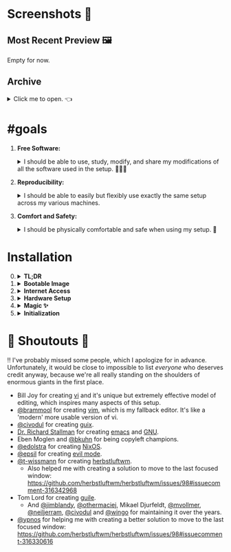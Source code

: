 <!-- vim: syntax=off
-->
# Screenshots 📸

## Most Recent Preview 🖼

Empty for now.

## Archive

<details>
  <summary>Click me to open. 👈</summary><br>

  Also empty. 👀
</details>

# #goals

1. **Free Software:**

   <details>
   <summary>I should be able to use, study, modify, and share my modifications
   of all the software used in the setup. 🙈🙉🙊</summary><br>

   Many many thanks to **Dr. Richard Stallman** for creating the entire [free
   software][free-sw] ideology and culture, including **[GNU]**. I can imagine
   the world would be a *much worse* place if he did not. 🙇‍♀️
   </details>

2. **Reproducibility:**

   <details>
   <summary>I should be able to easily but flexibly use exactly the same setup
   across my various machines.</summary><br>

   **[NixOS]** naturally plays an extremely integral part here because of it's
   clean, functional and declarative approach to package and configuration
   management.

   I think that the world would be a much better place if more people used Nix!
   So please check it out! ✨
   </details>

3. **Comfort and Safety:**

   <details>
   <summary>I should be physically comfortable and safe when using my setup.
   💆</summary><br>
   </details>

[free-sw]: https://www.gnu.org/philosophy/free-sw.en.html
[GNU]:     https://www.gnu.org/gnu/gnu.en.html
[NixOS]:   https://nixos.org

# Installation

0. <details><summary><strong>TL;DR</strong></summary>

   1.  Download latest nixos-unstable image from
       https://nixos.org/channels/nixos-unstable

   2.  Make a bootable usb:

       ``` shell
       # As root.
       dd if=path/to/image of=/dev/sdb
       ```

   3.  Boot into live image and log in as root with empty password.

   4.  Get internet access.

   5.  Partition and format disks.

   6.  Mount target filesystems under `/mnt`:

       ``` shell
       mount /dev/disk/by-label/nixos /mnt
       ```

   7.  Mount the boot partition under `/mnt/boot` if doing a UEFI installation.

   8.  *(optional)* Activate swap device: `swapon <device>`.

   9.  Copy `wpa_supplicant.conf` to target filesystem:

       ``` shell
       cp /etc/wpa_supplicant.conf /mnt/etc
       ```

       This allows wpa_supplicant to automatically connect to internet when
       rebooting into the installed system.

   10. Generate `/etc/hardware-configuration.nix`:

       ``` shell
       nixos-generate-config --root /mnt
       ```

   11. Backup `/etc/hardware-configuration.nix`:

       ``` shell
       cp /mnt/etc/nixos/hardware-configuration.nix \
          /mnt/etc/nixos/hardware-configuration.modified.nix
       ```

       and put `system.stateVersion` from `/mnt/etc/nixos/configuration.nix`
       into `hardware-configuration.modified.nix` and edit the latter further if
       necessary.

       Also don't forget to set the bootloader in
       `hardware-configuration.modified.nix`, see `nixos/config.nix` for
       examples near the beginning of the file. Inspecting the generated
       `configuration.nix` to see if one of the options was already put there
       can also give a hint on which one to choose.

   12. `nixos-install -I
       nixos-config=https://raw.githubusercontent.com/vyp/dots/master/nixos/minimal.nix`

   13. Reboot and login with root and set password for user "u":

       ``` shell
       passwd u
       ```

   14. Login as user and retrieve this repository:

       ``` shell
       nix-env -i git
       git clone --recursive https://vyp@github.com/vyp/dots
       ```

       This may take a little while as the nixpkgs repository is a submodule and
       at the time of writing it's about 500MB in size.

   15. Run the bootstrap script which essentially stows all the dotfiles:

       ``` shell
       ./dots/bootstrap
       ```

   16. `sudo nixos-rebuild boot` and reboot (`sudo shutdown now`).
   </details>

1. <details><summary><strong>Bootable Image</strong></summary>

   </details>

2. <details><summary><strong>Internet Access</strong></summary>

   1. `ip a` will bring up a list of network interfaces.

   2. `iwlist <interface> scan | less` to see if your wifi is available.

   3. Edit `/etc/wpa_supplicant.conf` with your network details.

   4. `wpa_supplicant -B -i<interface> -c/etc/wpa_supplicant.conf -Dwext`.

   5. `dhclient <interface>` or `dhcpcd <interface>` if `dhclient` command
      doesn't exist.
   </details>

3. <details><summary><strong>Hardware Setup</strong></summary>

   1. `lsblk -f` lists your devices.

   2. `mkfs.ext4 -L nixos <device>` to format a device.

   3. Similarly, `mkswap -L swap <device>` to make a swap partition.
   </details>

4. <details><summary><strong>Magic ✨</strong></summary>

   </details>

5. <details><summary><strong>Initialization</strong></summary>

   </details>

# 📢 Shoutouts 📢

‼ I've probably missed some people, which I apologize for in advance.
Unfortunately, it would be close to impossible to list *everyone* who deserves
credit anyway, because we're all really standing on the shoulders of enormous
giants in the first place.

- Bill Joy for creating [vi] and it's unique but extremely effective model of
  editing, which inspires many aspects of this setup.
- [@brammool] for creating [vim], which is my fallback editor. It's like a
  'modern' more usable version of vi.
- [@civodul] for creating [guix].
- [Dr. Richard Stallman][rms] for creating [emacs] and [GNU].
- Eben Moglen and [@bkuhn] for being copyleft champions.
- [@edolstra] for creating [NixOS].
- [@epsil] for creating [evil mode].
- [@t-wissmann] for creating [herbstluftwm].
  - Also helped me with creating a solution to move to the last focused window:
    https://github.com/herbstluftwm/herbstluftwm/issues/98#issuecomment-316342968
- Tom Lord for creating [guile].
  - And [@jimblandy], [@othermaciej], Mikael Djurfeldt, [@mvollmer],
    [@neiljerram], [@civodul] and [@wingo] for maintaining it over the years.
- [@ypnos] for helping me with creating a better solution to move to the last
  focused window:
  https://github.com/herbstluftwm/herbstluftwm/issues/98#issuecomment-316330616

[@bkuhn]:       https://github.com/bkuhn
[@brammool]:    https://github.com/brammool
[@civodul]:     https://github.com/civodul
[@edolstra]:    https://github.com/edolstra
[@epsil]:       https://github.com/epsil
[@jimblandy]:   https://github.com/jimblandy
[@mvollmer]:    https://github.com/mvollmer
[@neiljerram]:  https://github.com/neiljerram
[@othermaciej]: https://github.com/othermaciej
[@t-wissmann]:  https://github.com/t-wissmann
[@wingo]:       https://github.com/wingo
[@ypnos]:       https://github.com/ypnos
[emacs]:        https://www.gnu.org/software/emacs
[evil mode]:    https://github.com/emacs-evil/evil
[guile]:        https://www.gnu.org/software/guile/
[guix]:         https://www.gnu.org/software/guix/
[herbstluftwm]: http://www.herbstluftwm.org
[rms]:          https://stallman.org/
[vi]:           https://en.wikipedia.org/wiki/Vi
[vim]:          http://www.vim.org/

